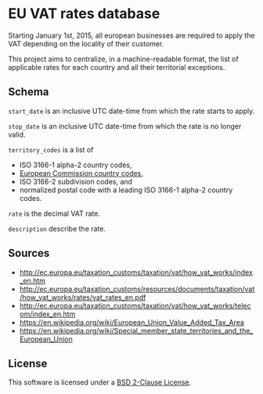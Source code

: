 EU VAT rates database
====================


Starting January 1st, 2015, all european businesses are required to apply the
VAT depending on the locality of their customer.

This project aims to centralize, in a machine-readable format, the list of
applicable rates for each country and all their territorial exceptions.


Schema
------

`start_date` is an inclusive UTC date-time from which the rate starts to apply.

`stop_date` is an inclusive UTC date-time from which the rate is no longer valid.

`territory_codes` is a list of
  * ISO 3166-1 alpha-2 country codes,
  * [European Commission country codes](http://publications.europa.eu/code/pdf/370000en.htm#pays),
  * ISO 3166-2 subdivision codes, and
  * normalized postal code with a leading ISO 3166-1 alpha-2 country codes.

`rate` is the decimal VAT rate.

`description` describe the rate.


Sources
-------

* http://ec.europa.eu/taxation_customs/taxation/vat/how_vat_works/index_en.htm
* http://ec.europa.eu/taxation_customs/resources/documents/taxation/vat/how_vat_works/rates/vat_rates_en.pdf
* http://ec.europa.eu/taxation_customs/taxation/vat/how_vat_works/telecom/index_en.htm
* https://en.wikipedia.org/wiki/European_Union_Value_Added_Tax_Area
* https://en.wikipedia.org/wiki/Special_member_state_territories_and_the_European_Union


License
-------

This software is licensed under a [BSD 2-Clause License](./LICENSE.md).
